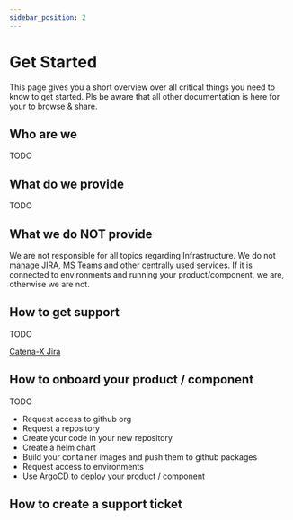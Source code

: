 ```yaml
---
sidebar_position: 2
---
```


# Get Started

This page gives you a short overview over all critical things you need to know to get started. Pls be aware that all other documentation is here for your to browse & share. 

## Who are we
TODO

## What do we provide
TODO

## What we do NOT provide

We are not responsible for all topics regarding Infrastructure. We do not manage JIRA, MS Teams and other centrally used services. If it is connected to environments and running your product/component, we are, otherwise we are not.

## How to get support
TODO

[Catena-X Jira](https://jira.catena-x.net/secure/CreateIssueDetails!init.jspa?pid=10212&issuetype=10401&components=10400&priority=3)


## How to onboard your product / component
TODO
- Request access to github org
- Request a repository
- Create your code in your new repository
- Create a helm chart
- Build your container images and push them to github packages
- Request access to environments
- Use ArgoCD to deploy your product / component


## How to create a support ticket

